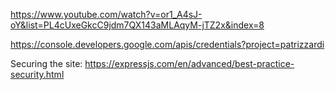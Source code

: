 https://www.youtube.com/watch?v=or1_A4sJ-oY&list=PL4cUxeGkcC9jdm7QX143aMLAqyM-jTZ2x&index=8

https://console.developers.google.com/apis/credentials?project=patrizzardi

Securing the site:
https://expressjs.com/en/advanced/best-practice-security.html